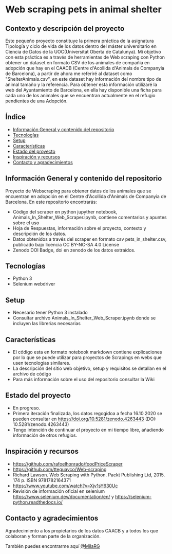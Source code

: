 # Web scraping pets in animal shelter
## Contexto y descripción del proyecto
Este pequeño proyecto constituye la primera práctica de la asignatura Tipología y ciclo de vida de los datos dentro del máster universitario en Ciencia de Datos de la  UOC(Universitat Oberta de Catalunya). 
Mi objetivo con esta práctica es a través de herramientas de Web scraping con Python obtener un dataset en formato CSV de los animales de compañia en adopción que hay en el CAACB (Centre d'Acollida d'Animals de Companyia de Barcelona), a partir de ahora me referiré al dataset como "ShelterAnimals.csv", en este dataset hay información del nombre tipo de animal tamaño y la referencia. 
Para obtener esta información utilizaré la web del Ayuntamiento de Barcelona, en ella hay disponible una ficha para cada uno de los animales que se encuentran actualmente en el refugio pendientes de una Adopción.
## Índice
* [Información General y contenido del repositorio](#Información-General-y-contenido-del-repositorio)
* [Tecnologías](#Tecnologías)
* [Setup](#setup)
* [Características](#Características)
* [Estado del proyecto](#Estado-del-proyecto)
* [Inspiración y recursos](#Inspiración-y-recursos)
* [Contacto y agradecimientos](#Contacto-y-agradecimientos)

## Información General y contenido del repositorio 

Proyecto de Webscraping para obtener datos de los animales que se encuentran en adopción en el Centre d'Acollida d'Animals de Companyia de Barcelona. 
En este repositorio encontrarás: 

* Código del scraper en python jupyther notebook, Animals_In_Shelter_Web_Scraper.ipynb, contiene comentarios y apuntes sobre el uso
* Hoja de Respuestas, información sobre el proyecto, contexto y descripción de los datos.
* Datos obtenidos a través del scraper en formato csv pets_in_shelter.csv, publicado bajo licencia CC BY-NC-SA 4.0 License
* Zenodo DOI Badge, doi en zenodo de los datos extraídos.

## Tecnologías 

* Python 3
* Selenium webdriver

## Setup

* Necesario tener Python 3 instalado 
* Consultar archivo Animals_In_Shelter_Web_Scraper.ipynb donde se incluyen las librerias necesarias 

## Características

* El código esta en formato notebook markdown contiene explicaciones por lo que se puede utilizar para proyectos de Scrapings en webs que usen tecnologías similares.
* La descripción del sitio web objetivo, setup y requisitos se detallan en el archivo de código
* Para más información sobre el uso del repositorio consultar la Wiki

## Estado del proyecto

* En progreso. 
* Primera iteración finalizada, los datos regogidoa a fecha 16.10.2020 se pueden consultar en https://doi.org/10.5281/zenodo.4263443 (DOI: 10.5281/zenodo.4263443)
* Tengo intención de continuar el proyecto en mi tiempo libre, añadiendo información de otros refugios.

## Inspiración y recursos

* https://github.com/rafoelhonrado/foodPriceScraper
* https://github.com/tteguayco/Web-scraping
* Richard Lawson. Web Scraping with Python. Packt Publishing Ltd, 2015. 174 p. ISBN 9781782164371
* https://www.youtube.com/watch?v=Xjv1sY630Uc
* Revisión de información oficial en selenium https://www.selenium.dev/documentation/en/  y https://selenium-python.readthedocs.io/

## Contacto y agradecimientos

Agradecimiento a los propietarios de los datos CAACB y a todos los que colaboran y forman parte de la organización. 

También puedes encontrarme aquí [@MilaRG](https://www.linkedin.com/in/mila-ram%C3%ADrez-guevara-78636585/)
